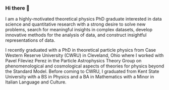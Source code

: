 ### Hi there 👋

I am a highly-motivated theoretical physics PhD graduate interested in data science and quantitative research with a strong desire to solve new problems, search for meaningful insights in complex datasets, develop innovative methods for the analysis of data, and construct insightful representations of data.

I recently graduated with a PhD in theoretical particle physics from Case Western Reserve University (CWRU) in Cleveland, Ohio where I worked with Pavel Fileviez Perez in the Particle Astrophysics Theory Group on phenomenological and cosmological aspects of theories for physics beyond the Standard Model. Before coming to CWRU, I graduated from Kent State University with a BS in Physics and a BA in Mathematics with a Minor in Italian Language and Culture.

<!--
**egolias1/egolias1** is a ✨ _special_ ✨ repository because its `README.md` (this file) appears on your GitHub profile.

Here are some ideas to get you started:

- 🔭 I’m currently working on ...
- 🌱 I’m currently learning ...
- 👯 I’m looking to collaborate on ...
- 🤔 I’m looking for help with ...
- 💬 Ask me about ...
- 📫 How to reach me: ...
- 😄 Pronouns: ...
- ⚡ Fun fact: ...
-->
